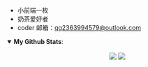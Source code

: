 <!--
 * @Description: 这是***页面（组件）
 * @Date: 2021-06-20 22:47:25
 * @Author: zouzheng
 * @LastEditors: zouzheng
 * @LastEditTime: 2021-06-20 23:47:10
-->

-  小前端一枚
-  奶茶爱好者
-  coder
邮箱：qq2363994579@outlook.com

<details open>
 <summary><b>My Github Stats</b>: </summary>
<br>
<center>
  <img src = "https://github-readme-stats.vercel.app/api?username=pikaz-18&show_icons=true&line_height=33&hide_border=true&count_private=true">
  <img src = "https://github-readme-stats.vercel.app/api/top-langs/?username=pikaz-18&hide_border=true">
</center>
</details>

